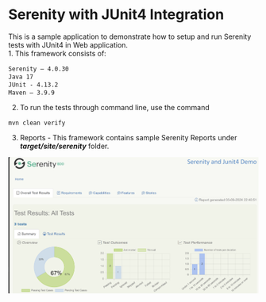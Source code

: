 # Serenity with JUnit4 Integration

This is a sample application to demonstrate how to setup and run Serenity tests with JUnit4 in Web application.
<br> 1. This framework consists of:
````
Serenity – 4.0.30
Java 17
JUnit - 4.13.2
Maven – 3.9.9
````

2. To run the tests through command line, use the command
````
mvn clean verify
````

3. Reports - This framework contains sample Serenity Reports under **_target/site/serenity_** folder.

![img.png](img.png)